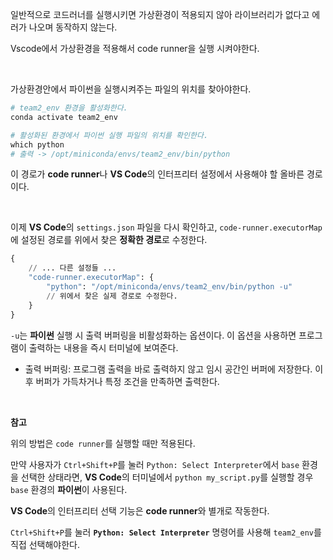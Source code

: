 일반적으로 코드러너를 실행시키면 가상환경이 적용되지 않아 라이브러리가 없다고 에러가 나오며 동작하지 않는다.

Vscode에서 가상환경을 적용해서 code runner을 실행 시켜야한다.

<br>

가상환경안에서 파이썬을 실행시켜주는 파일의 위치를 찾아야한다.

```python
# team2_env 환경을 활성화한다.
conda activate team2_env

# 활성화된 환경에서 파이썬 실행 파일의 위치를 확인한다.
which python
# 출력 -> /opt/miniconda/envs/team2_env/bin/python
```

이 경로가 **code runner**나 **VS Code**의 인터프리터 설정에서 사용해야 할 올바른 경로이다.

<br>

이제 **VS Code**의 `settings.json` 파일을 다시 확인하고, `code-runner.executorMap`에 설정된 경로를 위에서 찾은 **정확한 경로**로 수정한다.

```python
{
    // ... 다른 설정들 ...
    "code-runner.executorMap": {
        "python": "/opt/miniconda/envs/team2_env/bin/python -u"
        // 위에서 찾은 실제 경로로 수정한다.
    }
}
```

`-u`는 **파이썬** 실행 시 출력 버퍼링을 비활성화하는 옵션이다. 이 옵션을 사용하면 프로그램이 출력하는 내용을 즉시 터미널에 보여준다.

- 출력 버퍼링: 프로그램 출력을 바로 출력하지 않고 임시 공간인 버퍼에 저장한다. 이후 버퍼가 가득차거나 특정 조건을 만족하면 출력한다.

<br>

**참고**

<aside>

위의 방법은 `code runner`를 실행할 때만 적용된다.

만약 사용자가 `Ctrl+Shift+P`를 눌러 `Python: Select Interpreter`에서 `base` 환경을 선택한 상태라면, **VS Code**의 터미널에서 `python my_script.py`를 실행할 경우 `base` 환경의 **파이썬**이 사용된다.

**VS Code**의 인터프리터 선택 기능은 **code runner**와 별개로 작동한다.

`Ctrl+Shift+P`를 눌러 **`Python: Select Interpreter`** 명령어를 사용해 `team2_env`를 직접 선택해야한다.

</aside>
